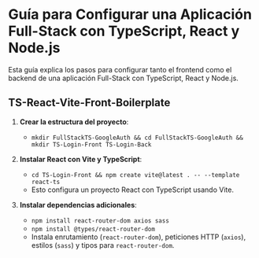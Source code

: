 # Guía para Configurar una Aplicación Full-Stack con TypeScript, React y Node.js

Esta guía explica los pasos para configurar tanto el frontend como el backend de una aplicación Full-Stack con TypeScript, React y Node.js.

## TS-React-Vite-Front-Boilerplate

1. **Crear la estructura del proyecto**:
   - `mkdir FullStackTS-GoogleAuth && cd FullStackTS-GoogleAuth && mkdir TS-Login-Front TS-Login-Back`

2. **Instalar React con Vite y TypeScript**:
   - `cd TS-Login-Front && npm create vite@latest . -- --template react-ts`
   - Esto configura un proyecto React con TypeScript usando Vite.

3. **Instalar dependencias adicionales**:
   - `npm install react-router-dom axios sass`
   - `npm install @types/react-router-dom`
   - Instala enrutamiento (`react-router-dom`), peticiones HTTP (`axios`), estilos (`sass`) y tipos para `react-router-dom`.